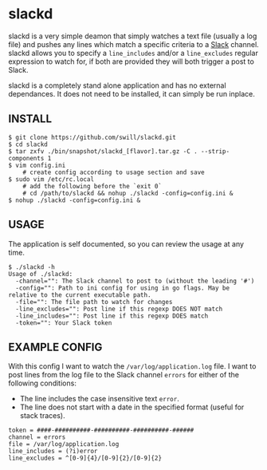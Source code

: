 slackd
======

slackd is a very simple deamon that simply watches a text file (usually a log file) and pushes any lines which match a specific criteria to a [Slack](https://slack.com/) channel.  slackd allows you to specify a `line_includes` and/or a `line_excludes` regular expression to watch for, if both are provided they will both trigger a post to Slack.

slackd is a completely stand alone application and has no external dependances.  It does not need to be installed, it can simply be run inplace.


INSTALL
-------
```
$ git clone https://github.com/swill/slackd.git
$ cd slackd
$ tar zxfv ./bin/snapshot/slackd_[flavor].tar.gz -C . --strip-components 1
$ vim config.ini
    # create config according to usage section and save
$ sudo vim /etc/rc.local
	# add the following before the `exit 0`
	# cd /path/to/slackd && nohup ./slackd -config=config.ini &
$ nohup ./slackd -config=config.ini &
```


USAGE
-----
The application is self documented, so you can review the usage at any time.  

```
$ ./slackd -h
Usage of ./slackd:
  -channel="": The Slack channel to post to (without the leading '#')
  -config="": Path to ini config for using in go flags. May be relative to the current executable path.
  -file="": The file path to watch for changes
  -line_excludes="": Post line if this regexp DOES NOT match
  -line_includes="": Post line if this regexp DOES match
  -token="": Your Slack token
```


EXAMPLE CONFIG
--------------

With this config I want to watch the `/var/log/application.log` file.  I want to post lines from the log file to the Slack channel `errors` for either of the following conditions:

- The line includes the case insensitive text `error`.
- The line does not start with a date in the specified format (useful for stack traces).

```
token = ####-##########-##########-##########-######
channel = errors
file = /var/log/application.log
line_includes = (?i)error
line_excludes = ^[0-9]{4}/[0-9]{2}/[0-9]{2}
```
